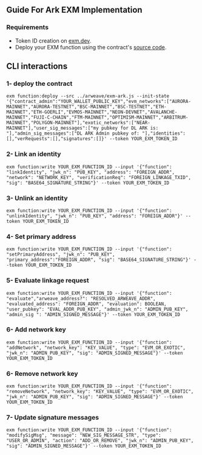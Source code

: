 ## Guide For Ark EXM Implementation 

### Requirements
- Token ID creation on [exm.dev](https://exm.dev/login).
- Deploy your EXM function using the contract's [source code](../arweave/exm-ark.js).

## CLI interactions

### 1- deploy the contract

```console
exm function:deploy --src ../arweave/exm-ark.js --init-state '{"contract_admin":"YOUR_WALLET_PUBLIC_KEY","evm_networks":["AURORA-MAINNET","AURORA-TESTNET","BSC-MAINNET","BSC-TESTNET","ETH-MAINNET","ETH-GOERLI","EVMOS-MAINNET","NEON-DEVNET","AVALANCHE-MAINNET","FUJI-C-CHAIN","FTM-MAINNET","OPTIMISM-MAINNET","ARBITRUM-MAINNET","POLYGON-MAINNET"],"exotic_networks":["NEAR-MAINNET"],"user_sig_messages":["my pubkey for DL ARK is: "],"admin_sig_messages":["DL ARK Admin pubkey of: "],"identities":[],"verRequests":[],"signatures":[]}' --token YOUR_EXM_TOKEN_ID
```

### 2- Link an identity

```console
exm function:write YOUR_EXM_FUNCTION_ID --input '{"function": "linkIdentity", "jwk_n": "PUB_KEY", "address": "FOREIGN_ADDR", "network": "NETWORK_KEY", "verificationReq": "FOREIGN_LINKAGE_TXID", "sig": "BASE64_SIGNATURE_STRING"}' --token YOUR_EXM_TOKEN_ID
```

### 3- Unlink an identity

```console
exm function:write YOUR_EXM_FUNCTION_ID --input '{"function": "unlinkIdentity", "jwk_n": "PUB_KEY", "address": "FOREIGN_ADDR"}' --token YOUR_EXM_TOKEN_ID
```

### 4- Set primary address

```console
exm function:write YOUR_EXM_FUNCTION_ID --input '{"function": "setPrimaryAddress", "jwk_n": "PUB_KEY", "primary_address":"FOREIGN_ADDR", "sig": "BASE64_SIGNATURE_STRING"}' --token YOUR_EXM_TOKEN_ID
```

### 5- Evaluate linkage request

```console
exm function:write YOUR_EXM_FUNCTION_ID --input '{"function": "evaluate","arweave_address?": "RESOLVED_ARWEAVE_ADDR", "evaluated_address": "FOREIGN_ADDR", "evaluation": BOOLEAN, "user_pubkey": "EVAL_ADDR_PUB_KEY", "admin_jwk_n": "ADMIN_PUB_KEY", "admin_sig ": "ADMIN_SIGNED_MESSAGE"}' --token YOUR_EXM_TOKEN_ID
```

### 6- Add network key

```console
exm function:write YOUR_EXM_FUNCTION_ID --input '{"function": "addNetwork", "network_key": "KEY_VALUE", "type": "EVM_OR_EXOTIC", "jwk_n": "ADMIN_PUB_KEY", "sig": "ADMIN_SIGNED_MESSAGE"}' --token YOUR_EXM_TOKEN_ID

```

### 6- Remove network key

```console
exm function:write YOUR_EXM_FUNCTION_ID --input '{"function": "removeNetwork", "network_key": "KEY_VALUE", "type": "EVM_OR_EXOTIC", "jwk_n": "ADMIN_PUB_KEY", "sig": "ADMIN_SIGNED_MESSAGE"}' --token YOUR_EXM_TOKEN_ID

```

### 7- Update signature messages

```console
exm function:write YOUR_EXM_FUNCTION_ID --input '{"function": "modifySigMsg", "message": "NEW_SIG_MESSAGE_STR", "type": "USER_OR_ADMIN", "action": "ADD_OR_REMOVE", "jwk_n": "ADMIN_PUB_KEY", "sig": "ADMIN_SIGNED_MESSAGE"}' --token YOUR_EXM_TOKEN_ID

```
